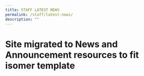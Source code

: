 ```yaml
---
title: STAFF LATEST NEWS
permalink: /staff/latest-news/
description: ""
---
```


# Site migrated to News and Announcement resources to fit isomer template